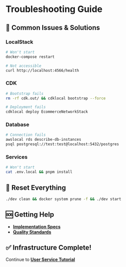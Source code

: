 # Troubleshooting Guide

## 🎯 Common Issues & Solutions

### LocalStack
```bash
# Won't start
docker-compose restart

# Not accessible  
curl http://localhost:4566/health
```

### CDK
```bash
# Bootstrap fails
rm -rf cdk.out/ && cdklocal bootstrap --force

# Deployment fails
cdklocal deploy EcommerceNetworkStack
```

### Database
```bash
# Connection fails
awslocal rds describe-db-instances
psql postgresql://test:test@localhost:5432/postgres
```

### Services
```bash
# Won't start
cat .env.local && pnpm install
```

## 🔧 Reset Everything
```bash
./dev clean && docker system prune -f && ./dev start
```

## 🆘 Getting Help
- **[Implementation Specs](../../implementation-specs/)**
- **[Quality Standards](../../architecture/quality-standards/)**

## ✅ Infrastructure Complete!

Continue to **[User Service Tutorial](../02-user-service/README.md)**